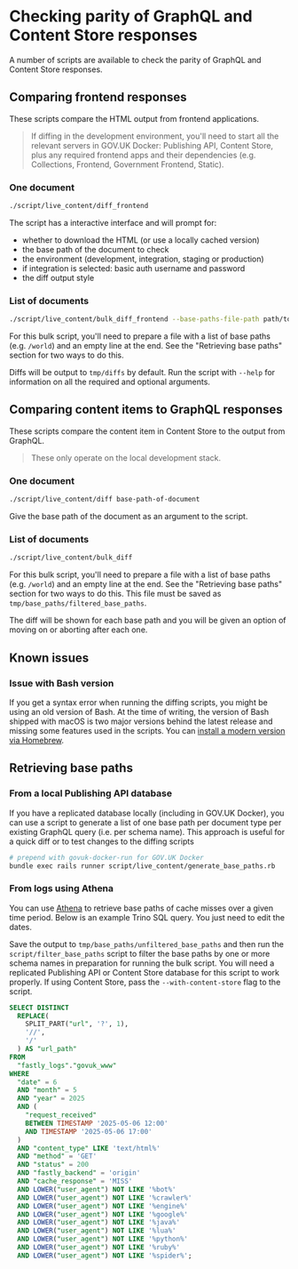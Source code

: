 # Checking parity of GraphQL and Content Store responses

A number of scripts are available to check the parity of GraphQL and Content
Store responses.

## Comparing frontend responses

These scripts compare the HTML output from frontend applications.

> If diffing in the development environment, you'll need to start all the relevant
> servers in GOV.UK Docker: Publishing API, Content Store, plus any required
> frontend apps and their dependencies (e.g. Collections, Frontend, Government
> Frontend, Static).

### One document

```sh
./script/live_content/diff_frontend
```

The script has a interactive interface and will prompt for:

- whether to download the HTML (or use a locally cached version)
- the base path of the document to check
- the environment (development, integration, staging or production)
- if integration is selected: basic auth username and password
- the diff output style

### List of documents

```sh
./script/live_content/bulk_diff_frontend --base-paths-file-path path/to/file --environment p
```

For this bulk script, you'll need to prepare a file with a list of base paths
(e.g. `/world`) and an empty line at the end. See the "Retrieving base paths"
section for two ways to do this.

Diffs will be output to `tmp/diffs` by default. Run the script
with `--help` for information on all the required and optional arguments.

## Comparing content items to GraphQL responses

These scripts compare the content item in Content Store to the output from
GraphQL.

> These only operate on the local development stack.

### One document

```sh
./script/live_content/diff base-path-of-document
```

Give the base path of the document as an argument to the script.

### List of documents

```sh
./script/live_content/bulk_diff
```

For this bulk script, you'll need to prepare a file with a list of base paths
(e.g. `/world`) and an empty line at the end. See the "Retrieving base paths"
section for two ways to do this. This file must be saved as
`tmp/base_paths/filtered_base_paths`.

The diff will be shown for each base path and you will be given an option of
moving on or aborting after each one.

## Known issues

### Issue with Bash version

If you get a syntax error when running the diffing scripts, you might be using
an old version of Bash. At the time of writing, the version of Bash shipped with
macOS is two major versions behind the latest release and missing some features
used in the scripts. You can
[install a modern version via Homebrew](https://formulae.brew.sh/formula/bash).

## Retrieving base paths

### From a local Publishing API database

If you have a replicated database locally (including in GOV.UK Docker), you can
use a script to generate a list of one base path per document type per existing
GraphQL query (i.e. per schema name). This approach is useful for a quick
diff or to test changes to the diffing scripts

```sh
# prepend with govuk-docker-run for GOV.UK Docker
bundle exec rails runner script/live_content/generate_base_paths.rb
```

### From logs using Athena

You can use
[Athena](https://docs.publishing.service.gov.uk/manual/query-cdn-logs.html) to
retrieve base paths of cache misses over a given time period. Below is an
example Trino SQL query. You just need to edit the dates.

Save the output to `tmp/base_paths/unfiltered_base_paths` and then run the
`script/filter_base_paths` script to filter the base paths by one or more schema
names in preparation for running the bulk script. You will need a replicated
Publishing API or Content Store database for this script to work properly. If
using Content Store, pass the `--with-content-store` flag to the script.

```sql
SELECT DISTINCT
  REPLACE(
    SPLIT_PART("url", '?', 1),
    '//',
    '/'
  ) AS "url_path"
FROM
  "fastly_logs"."govuk_www"
WHERE
  "date" = 6
  AND "month" = 5
  AND "year" = 2025
  AND (
    "request_received"
    BETWEEN TIMESTAMP '2025-05-06 12:00'
    AND TIMESTAMP '2025-05-06 17:00'
  )
  AND "content_type" LIKE 'text/html%'
  AND "method" = 'GET'
  AND "status" = 200
  AND "fastly_backend" = 'origin'
  AND "cache_response" = 'MISS'
  AND LOWER("user_agent") NOT LIKE '%bot%'
  AND LOWER("user_agent") NOT LIKE '%crawler%'
  AND LOWER("user_agent") NOT LIKE '%engine%'
  AND LOWER("user_agent") NOT LIKE '%google%'
  AND LOWER("user_agent") NOT LIKE '%java%'
  AND LOWER("user_agent") NOT LIKE '%lua%'
  AND LOWER("user_agent") NOT LIKE '%python%'
  AND LOWER("user_agent") NOT LIKE '%ruby%'
  AND LOWER("user_agent") NOT LIKE '%spider%';
```
